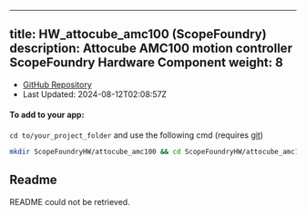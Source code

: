 
---
title: HW_attocube_amc100 (ScopeFoundry)
description: Attocube AMC100 motion controller ScopeFoundry Hardware Component
weight: 8
---
- [GitHub Repository](https://github.com/ScopeFoundry/HW_attocube_amc100)
- Last Updated: 2024-08-12T02:08:57Z


#### To add to your app:

`cd to/your_project_folder` and use the following cmd (requires [git](/docs/100_development/20_git/))

```bash
mkdir ScopeFoundryHW/attocube_amc100 && cd ScopeFoundryHW/attocube_amc100 && git init --initial-branch=master && git remote add upstream_ScopeFoundry https://github.com/ScopeFoundry/HW_attocube_amc100 && git pull upstream_ScopeFoundry master && cd ../..
```

## Readme
README could not be retrieved.

